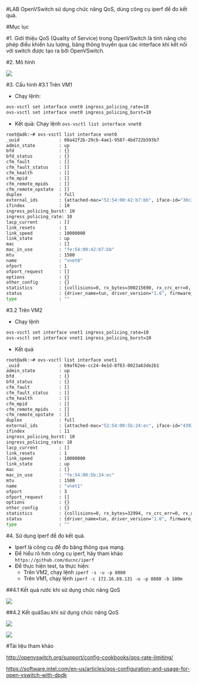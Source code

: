 #LAB OpenVSwitch sử dụng chức năng QoS, dùng công cụ iperf để đo kết quả.

#Mục lục


<a name="gioithieu"></a>
#1. Giới thiệu
QoS (Quality of Service) trong OpenVSwitch là tính năng cho phép điều khiển lưu lượng, băng thông truyền qua các interface khi kết nối với switch được tạo ra bởi OpenVSwitch.

<a name="mohinh"></a>
#2. Mô hình

![](http://i.imgur.com/ngSm8Gm.png)

<a name="cauhinh"></a>
#3. Cấu hình
#3.1 Trên VM1
- Chạy lệnh:
```sh
ovs-vsctl set interface vnet0 ingress_policing_rate=10
ovs-vsctl set interface vnet0 ingress_policing_burst=10
```

- Kết quả: Chạy lệnh `ovs-vsctl list interface vnet0`
```sh
root@adk:~# ovs-vsctl list interface vnet0
_uuid               : 08a42f2b-29cb-4ae1-9587-4bd722b593b7
admin_state         : up
bfd                 : {}
bfd_status          : {}
cfm_fault           : []
cfm_fault_status    : []
cfm_health          : []
cfm_mpid            : []
cfm_remote_mpids    : []
cfm_remote_opstate  : []
duplex              : full
external_ids        : {attached-mac="52:54:00:42:b7:bb", iface-id="30c356e4-3f99-4d45-a4c4-8b87b9b9ce35", iface-status=active, vm-id="1871cd13-209b-705e-28d6-eee28e980a93"}
ifindex             : 10
ingress_policing_burst: 10
ingress_policing_rate: 10
lacp_current        : []
link_resets         : 1
link_speed          : 10000000
link_state          : up
mac                 : []
mac_in_use          : "fe:54:00:42:b7:bb"
mtu                 : 1500
name                : "vnet0"
ofport              : 1
ofport_request      : []
options             : {}
other_config        : {}
statistics          : {collisions=0, rx_bytes=300215690, rx_crc_err=0, rx_dropped=0, rx_errors=0, rx_frame_err=0, rx_over_err=0, rx_packets=198907, tx_bytes=112757, tx_dropped=0, tx_errors=0, tx_packets=602}
status              : {driver_name=tun, driver_version="1.6", firmware_version=""}
type                : ""
```

#3.2 Trên VM2
- Chạy lệnh
```sh
ovs-vsctl set interface vnet1 ingress_policing_rate=10
ovs-vsctl set interface vnet1 ingress_policing_burst=10
```

- Kết quả
```sh
root@adk:~# ovs-vsctl list interface vnet1
_uuid               : b9af62ee-cc24-4e1d-8f83-0023a63de2b1
admin_state         : up
bfd                 : {}
bfd_status          : {}
cfm_fault           : []
cfm_fault_status    : []
cfm_health          : []
cfm_mpid            : []
cfm_remote_mpids    : []
cfm_remote_opstate  : []
duplex              : full
external_ids        : {attached-mac="52:54:00:5b:24:ec", iface-id="43933662-fb50-41f9-a7a7-2b687615e76b", iface-status=active, vm-id="e11e2906-5818-40f9-a6f2-82590cf24fcd"}
ifindex             : 11
ingress_policing_burst: 10
ingress_policing_rate: 10
lacp_current        : []
link_resets         : 1
link_speed          : 10000000
link_state          : up
mac                 : []
mac_in_use          : "fe:54:00:5b:24:ec"
mtu                 : 1500
name                : "vnet1"
ofport              : 3
ofport_request      : []
options             : {}
other_config        : {}
statistics          : {collisions=0, rx_bytes=32994, rx_crc_err=0, rx_dropped=0, rx_errors=0, rx_frame_err=0, rx_over_err=0, rx_packets=256, tx_bytes=300279208, tx_dropped=0, tx_errors=0, tx_packets=199101}
status              : {driver_name=tun, driver_version="1.6", firmware_version=""}
type                : ""
```

<a name="iperf"></a>
#4. Sử dụng Iperf để đo kết quả.
- Iperf là công cụ để đo băng thông qua mạng.
- Để hiểu rõ hơn công cụ iperf, hãy tham khảo `https://github.com/ducnc/iperf`
- Để thực hiện test, ta thực hiện:
  - Trên VM2, chạy lệnh `iperf -s -u -p 8080`
  - Trên VM1, chạy lệnh `iperf -c 172.16.69.131 -u -p 8080 -b 100m`

##4.1 Kết quả rước khi sử dụng chức năng QoS

![](http://image.prntscr.com/image/621187ca3c0d408baa98b7ba1c5ecc5f.png)

##4.2 Kết quảSau khi sử dụng chức năng QoS

![](http://image.prntscr.com/image/e79fc373203c4ad68cbce624badade99.png)


![](http://image.prntscr.com/image/5390e065dfee4453bd7c95e25a777afd.png)

<a name="thamkhao"></a>
#Tài liệu tham khảo

http://openvswitch.org/support/config-cookbooks/qos-rate-limiting/

https://software.intel.com/en-us/articles/qos-configuration-and-usage-for-open-vswitch-with-dpdk
